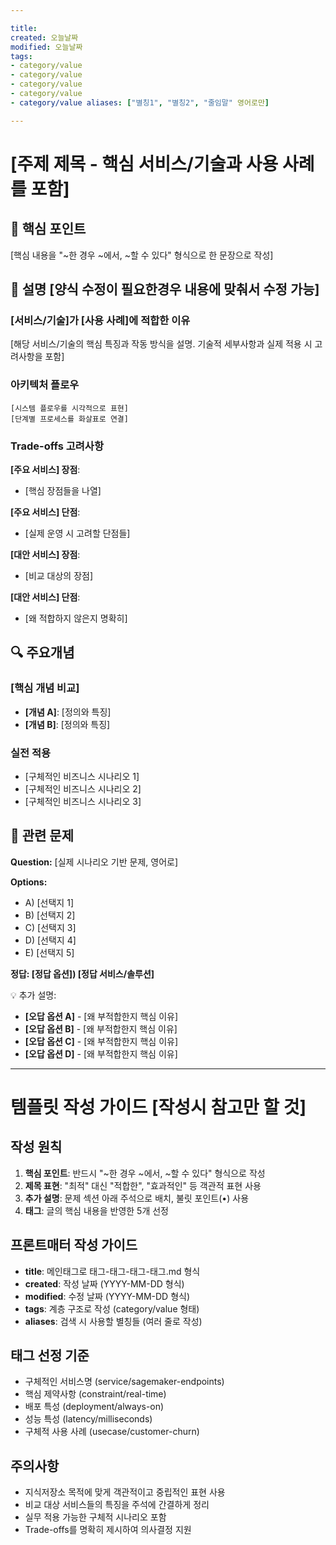```yaml
---

title: 
created: 오늘날짜 
modified: 오늘날짜 
tags:
- category/value
- category/value
- category/value
- category/value
- category/value aliases: ["별칭1", "별칭2", "줄임말" 영어로만]

---
```


# [주제 제목 - 핵심 서비스/기술과 사용 사례를 포함]

## 🎯 핵심 포인트

[핵심 내용을 "~한 경우 ~에서, ~할 수 있다" 형식으로 한 문장으로 작성]

## 📝 설명 [양식 수정이 필요한경우 내용에 맞춰서 수정 가능]

### [서비스/기술]가 [사용 사례]에 적합한 이유

[해당 서비스/기술의 핵심 특징과 작동 방식을 설명. 기술적 세부사항과 실제 적용 시 고려사항을 포함]

### 아키텍처 플로우

```
[시스템 플로우를 시각적으로 표현]
[단계별 프로세스를 화살표로 연결]
```

### Trade-offs 고려사항

**[주요 서비스] 장점**:

- [핵심 장점들을 나열]

**[주요 서비스] 단점**:

- [실제 운영 시 고려할 단점들]

**[대안 서비스] 장점**:

- [비교 대상의 장점]

**[대안 서비스] 단점**:

- [왜 적합하지 않은지 명확히]

## 🔍 주요개념

### [핵심 개념 비교]

- **[개념 A]**: [정의와 특징]
- **[개념 B]**: [정의와 특징]

### 실전 적용

- [구체적인 비즈니스 시나리오 1]
- [구체적인 비즈니스 시나리오 2]
- [구체적인 비즈니스 시나리오 3]

## 📝 관련 문제

**Question:** [실제 시나리오 기반 문제, 영어로]

**Options:**

- A) [선택지 1]
- B) [선택지 2]
- C) [선택지 3]
- D) [선택지 4]
- E) [선택지 5]

**정답: [정답 옵션]) [정답 서비스/솔루션]**

💡 추가 설명:

- **[오답 옵션 A]** - [왜 부적합한지 핵심 이유]
- **[오답 옵션 B]** - [왜 부적합한지 핵심 이유]
- **[오답 옵션 C]** - [왜 부적합한지 핵심 이유]
- **[오답 옵션 D]** - [왜 부적합한지 핵심 이유]

---

# 템플릿 작성 가이드 [작성시 참고만 할 것]

## 작성 원칙

1. **핵심 포인트**: 반드시 "~한 경우 ~에서, ~할 수 있다" 형식으로 작성
2. **제목 표현**: "최적" 대신 "적합한", "효과적인" 등 객관적 표현 사용
3. **추가 설명**: 문제 섹션 아래 주석으로 배치, 불릿 포인트(•) 사용
4. **태그**: 글의 핵심 내용을 반영한 5개 선정

## 프론트매터 작성 가이드

- **title**: 메인태그로 태그-태그-태그-태그.md 형식
- **created**: 작성 날짜 (YYYY-MM-DD 형식)
- **modified**: 수정 날짜 (YYYY-MM-DD 형식)
- **tags**: 계층 구조로 작성 (category/value 형태)
- **aliases**: 검색 시 사용할 별칭들 (여러 줄로 작성)

## 태그 선정 기준

- 구체적인 서비스명 (service/sagemaker-endpoints)
- 핵심 제약사항 (constraint/real-time)
- 배포 특성 (deployment/always-on)
- 성능 특성 (latency/milliseconds)
- 구체적 사용 사례 (usecase/customer-churn)

## 주의사항

- 지식저장소 목적에 맞게 객관적이고 중립적인 표현 사용
- 비교 대상 서비스들의 특징을 주석에 간결하게 정리
- 실무 적용 가능한 구체적 시나리오 포함
- Trade-offs를 명확히 제시하여 의사결정 지원
